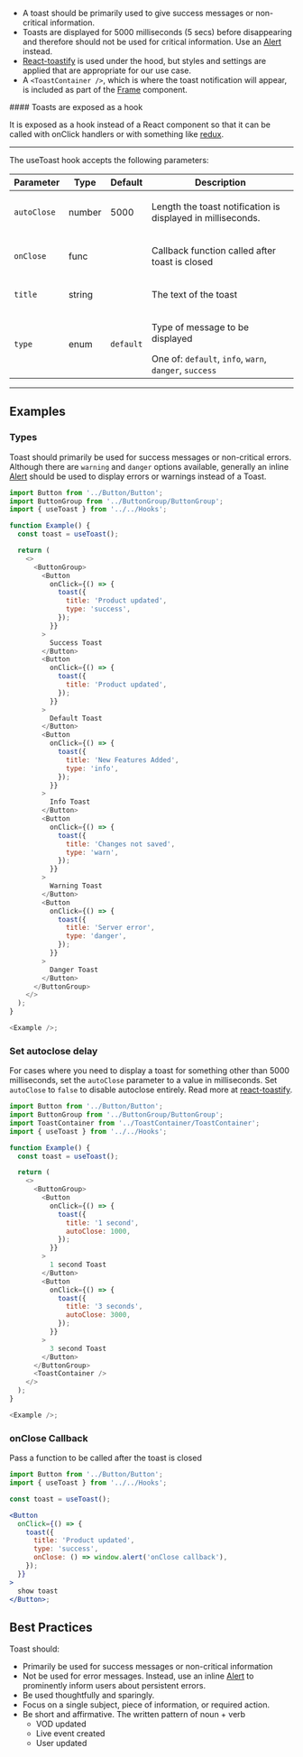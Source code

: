 - A toast should be primarily used to give success messages or non-critical information.
- Toasts are displayed for 5000 milliseconds (5 secs) before disappearing and therefore should not be used for critical information. Use an [Alert](/#/Components/Alert) instead.
- [React-toastify](https://github.com/fkhadra/react-toastify) is used under the hood, but styles and settings are applied that are appropriate for our use case.
- A `<ToastContainer />`, which is where the toast notification will appear, is included as part of the [Frame](/#/Components/Frame) component.

<div className="styleguide__callout">
#### Toasts are exposed as a hook

It is exposed as a hook instead of a React component so that it can be called with onClick handlers or with something like [redux](https://github.com/fkhadra/react-toastify#usage-with-redux).

</div>

---

The useToast hook accepts the following parameters:

<table class="rsg--table-33">
  <thead class="rsg--tableHead-34">
    <tr>
      <th class="rsg--cellHeading-35">Parameter</th>
      <th class="rsg--cellHeading-35">Type</th>
      <th class="rsg--cellHeading-35">Default</th>
      <th class="rsg--cellHeading-35">Description</th>
    </tr>
  </thead>
  <tbody>
    <tr>
      <td class="rsg--cell-36"><code class="rsg--name-37">autoClose</code></td><td class="rsg--cell-36"><span class="rsg--type-39">number</span></td><td class="rsg--cell-36">5000</td>
      <td class="rsg--cell-36"><div><p class="rsg--para-29">Length the toast notification is displayed in milliseconds.</p></div></td>
    </tr>
    <tr>
      <td class="rsg--cell-36"><code class="rsg--name-37">onClose</code></td><td class="rsg--cell-36"><span class="rsg--type-39">func</span></td><td class="rsg--cell-36"></td>
      <td class="rsg--cell-36"><div><p class="rsg--para-29">Callback function called after toast is closed</p></div></td>
    </tr>
    <tr>
      <td class="rsg--cell-36"><code class="rsg--name-37">title</code></td><td class="rsg--cell-36"><span class="rsg--type-39">string</span></td><td class="rsg--cell-36"></td>
      <td class="rsg--cell-36"><div><p class="rsg--para-29">The text of the toast</p></div></td>
    </tr>
    <tr>
      <td class="rsg--cell-36"><code class="rsg--name-37">type</code></td>
      <td class="rsg--cell-36"><span class="rsg--type-39">enum</span></td>
      <td class="rsg--cell-36"><code class="rsg--code-40">default</code></td><td class="rsg--cell-36"><div><p class="rsg--para-29">Type of message to be displayed</p><div class="rsg--para-29"><span>One of: <code class="rsg--code-40">default</code>, <code class="rsg--code-40">info</code>, <code class="rsg--code-40">warn</code>, <code class="rsg--code-40">danger</code>, <code class="rsg--code-40">success</code></span></div></div></td>
    </tr>
  </tbody>
</table>

---

## Examples

### Types

Toast should primarily be used for success messages or non-critical errors. Although there are `warning` and `danger` options available, generally an inline [Alert](/#/Components/Alert) should be used to display errors or warnings instead of a Toast.

```js
import Button from '../Button/Button';
import ButtonGroup from '../ButtonGroup/ButtonGroup';
import { useToast } from '../../Hooks';

function Example() {
  const toast = useToast();

  return (
    <>
      <ButtonGroup>
        <Button
          onClick={() => {
            toast({
              title: 'Product updated',
              type: 'success',
            });
          }}
        >
          Success Toast
        </Button>
        <Button
          onClick={() => {
            toast({
              title: 'Product updated',
            });
          }}
        >
          Default Toast
        </Button>
        <Button
          onClick={() => {
            toast({
              title: 'New Features Added',
              type: 'info',
            });
          }}
        >
          Info Toast
        </Button>
        <Button
          onClick={() => {
            toast({
              title: 'Changes not saved',
              type: 'warn',
            });
          }}
        >
          Warning Toast
        </Button>
        <Button
          onClick={() => {
            toast({
              title: 'Server error',
              type: 'danger',
            });
          }}
        >
          Danger Toast
        </Button>
      </ButtonGroup>
    </>
  );
}

<Example />;
```

### Set autoclose delay

For cases where you need to display a toast for something other than 5000 milliseconds, set the `autoClose` parameter to a value in milliseconds. Set `autoClose` to `false` to disable autoclose entirely. Read more at [react-toastify](https://github.com/fkhadra/react-toastify#set-autoclose-delay-or-disable-it).

```js
import Button from '../Button/Button';
import ButtonGroup from '../ButtonGroup/ButtonGroup';
import ToastContainer from '../ToastContainer/ToastContainer';
import { useToast } from '../../Hooks';

function Example() {
  const toast = useToast();

  return (
    <>
      <ButtonGroup>
        <Button
          onClick={() => {
            toast({
              title: '1 second',
              autoClose: 1000,
            });
          }}
        >
          1 second Toast
        </Button>
        <Button
          onClick={() => {
            toast({
              title: '3 seconds',
              autoClose: 3000,
            });
          }}
        >
          3 second Toast
        </Button>
      </ButtonGroup>
      <ToastContainer />
    </>
  );
}

<Example />;
```

### onClose Callback

Pass a function to be called after the toast is closed

```jsx
import Button from '../Button/Button';
import { useToast } from '../../Hooks';

const toast = useToast();

<Button
  onClick={() => {
    toast({
      title: 'Product updated',
      type: 'success',
      onClose: () => window.alert('onClose callback'),
    });
  }}
>
  show toast
</Button>;
```

## Best Practices

Toast should:

- Primarily be used for success messages or non-critical information
- Not be used for error messages. Instead, use an inline [Alert](/#/Components/Alert) to prominently inform users about persistent errors.
- Be used thoughtfully and sparingly.
- Focus on a single subject, piece of information, or required action.
- Be short and affirmative. The written pattern of noun + verb
  - VOD updated
  - Live event created
  - User updated
